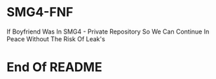 # SMG4-FNF
If Boyfriend Was In SMG4 - Private Repository So We Can Continue In Peace Without The Risk Of Leak's
# End Of README
